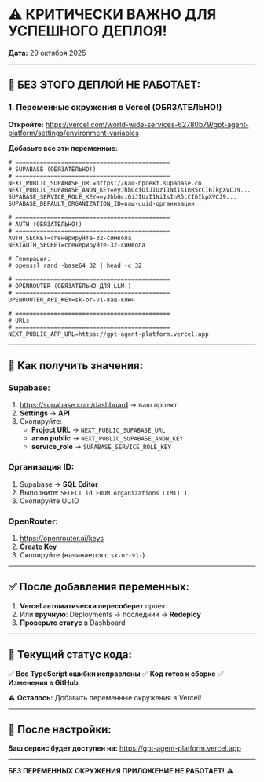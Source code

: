 # ⚠️ КРИТИЧЕСКИ ВАЖНО ДЛЯ УСПЕШНОГО ДЕПЛОЯ!

**Дата:** 29 октября 2025

---

## 🚨 БЕЗ ЭТОГО ДЕПЛОЙ НЕ РАБОТАЕТ:

### 1. **Переменные окружения в Vercel (ОБЯЗАТЕЛЬНО!)**

**Откройте:** https://vercel.com/world-wide-services-62780b79/gpt-agent-platform/settings/environment-variables

**Добавьте все эти переменные:**

```env
# ============================================
# SUPABASE (ОБЯЗАТЕЛЬНО!)
# ============================================
NEXT_PUBLIC_SUPABASE_URL=https://ваш-проект.supabase.co
NEXT_PUBLIC_SUPABASE_ANON_KEY=eyJhbGciOiJIUzI1NiIsInR5cCI6IkpXVCJ9...
SUPABASE_SERVICE_ROLE_KEY=eyJhbGciOiJIUzI1NiIsInR5cCI6IkpXVCJ9...
SUPABASE_DEFAULT_ORGANIZATION_ID=ваш-uuid-организации

# ============================================
# AUTH (ОБЯЗАТЕЛЬНО!)
# ============================================
AUTH_SECRET=сгенерируйте-32-символа
NEXTAUTH_SECRET=сгенерируйте-32-символа

# Генерация:
# openssl rand -base64 32 | head -c 32

# ============================================
# OPENROUTER (ОБЯЗАТЕЛЬНО ДЛЯ LLM!)
# ============================================
OPENROUTER_API_KEY=sk-or-v1-ваш-ключ

# ============================================
# URLs
# ============================================
NEXT_PUBLIC_APP_URL=https://gpt-agent-platform.vercel.app
```

---

## 📝 Как получить значения:

### Supabase:
1. https://supabase.com/dashboard → ваш проект
2. **Settings** → **API**
3. Скопируйте:
   - **Project URL** → `NEXT_PUBLIC_SUPABASE_URL`
   - **anon public** → `NEXT_PUBLIC_SUPABASE_ANON_KEY`
   - **service_role** → `SUPABASE_SERVICE_ROLE_KEY`

### Организация ID:
1. Supabase → **SQL Editor**
2. Выполните: `SELECT id FROM organizations LIMIT 1;`
3. Скопируйте UUID

### OpenRouter:
1. https://openrouter.ai/keys
2. **Create Key**
3. Скопируйте (начинается с `sk-or-v1-`)

---

## ✅ После добавления переменных:

1. **Vercel автоматически пересоберет** проект
2. Или **вручную**: Deployments → последний → **Redeploy**
3. **Проверьте статус** в Dashboard

---

## 🎯 Текущий статус кода:

✅ **Все TypeScript ошибки исправлены**
✅ **Код готов к сборке**
✅ **Изменения в GitHub**

⚠️ **Осталось:** Добавить переменные окружения в Vercel!

---

## 🚀 После настройки:

**Ваш сервис будет доступен на:**
https://gpt-agent-platform.vercel.app

---

**БЕЗ ПЕРЕМЕННЫХ ОКРУЖЕНИЯ ПРИЛОЖЕНИЕ НЕ РАБОТАЕТ!** ⚠️

